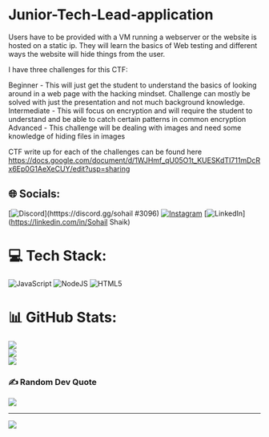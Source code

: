 # Junior-Tech-Lead-application
Users have to be provided with a VM running a webserver or the website is hosted on a static ip. They will learn the basics of Web testing and different ways the website will hide things from the user.

I have three challenges for this CTF:

  Beginner - This will just get the student to understand the basics of looking around in a web page with the hacking mindset. Challenge can mostly be    solved with just the presentation and not much background knowledge.
  Intermediate - This will focus on encryption and will require the student to understand and be able to catch certain patterns in common encryption
  Advanced - This challenge will be dealing with images and need some knowledge of hiding files in images



 CTF write up for each of the challenges can be found here https://docs.google.com/document/d/1WJHmf_qU05O1t_KUESKdTI711mDcRx6Ep0G1AeXeCUY/edit?usp=sharing
   

## 🌐 Socials:
[![Discord](https://img.shields.io/badge/Discord-%237289DA.svg?logo=discord&logoColor=white)](htttps://discord.gg/sohail #3096) [![Instagram](https://img.shields.io/badge/Instagram-%23E4405F.svg?logo=Instagram&logoColor=white)](https://instagram.com/sohail382517) [![LinkedIn](https://img.shields.io/badge/LinkedIn-%230077B5.svg?logo=linkedin&logoColor=white)](https://linkedin.com/in/Sohail Shaik) 

# 💻 Tech Stack:
![JavaScript](https://img.shields.io/badge/javascript-%23323330.svg?style=for-the-badge&logo=javascript&logoColor=%23F7DF1E) ![NodeJS](https://img.shields.io/badge/node.js-6DA55F?style=for-the-badge&logo=node.js&logoColor=white) ![HTML5](https://img.shields.io/badge/html5-%23E34F26.svg?style=for-the-badge&logo=html5&logoColor=white)

# 📊 GitHub Stats:
![](https://github-readme-stats.vercel.app/api?username=infernexio&theme=dark&hide_border=false&include_all_commits=false&count_private=false)<br/>
![](https://github-readme-streak-stats.herokuapp.com/?user=infernexio&theme=dark&hide_border=false)<br/>
![](https://github-readme-stats.vercel.app/api/top-langs/?username=infernexio&theme=dark&hide_border=false&include_all_commits=false&count_private=false&layout=compact)

### ✍️ Random Dev Quote
![](https://quotes-github-readme.vercel.app/api?type=horizontal&theme=radical)

---
[![](https://visitcount.itsvg.in/api?id=infernexio&icon=0&color=0)](https://visitcount.itsvg.in)
